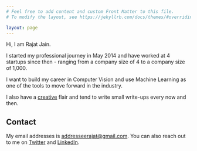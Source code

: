 ```yaml
---
# Feel free to add content and custom Front Matter to this file.
# To modify the layout, see https://jekyllrb.com/docs/themes/#overriding-theme-defaults

layout: page
---
```

Hi, I am Rajat Jain.

I started my professional journey in May 2014 and have worked at 4 startups since then - ranging from a company size of 4 to a company size of 1,000.

I want to build my career in Computer Vision and use Machine Learning as one of the tools to move forward in the industry.

I also have a [creative](/creatives) flair and tend to write small write-ups every now and then.

## Contact

My email addresses is [addresseerajat@gmail.com](mailto:addresseerajat@gmail.com). You can also reach out to me on [Twitter](https://twitter.com/RajattJainn) and [LinkedIn](https://www.linkedin.com/in/rajattjainn/).
